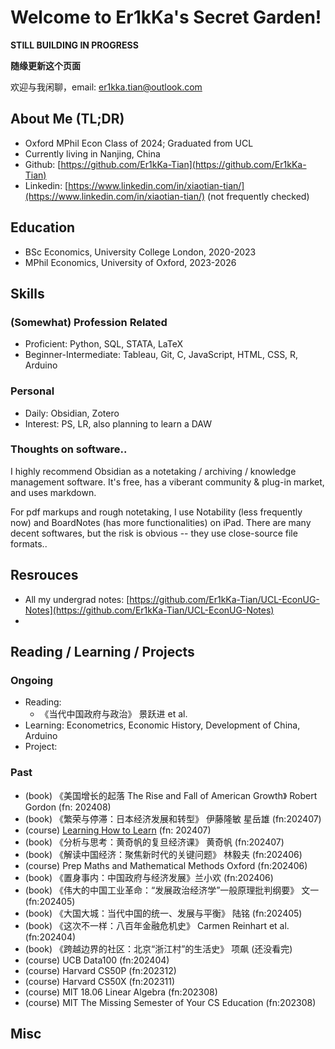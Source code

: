 # Welcome to Er1kKa's Secret Garden!

**STILL BUILDING IN PROGRESS**

**随缘更新这个页面**

欢迎与我闲聊，email: er1kka.tian@outlook.com

## About Me (TL;DR)

- Oxford MPhil Econ Class of 2024; Graduated from UCL
- Currently living in Nanjing, China
- Github: [https://github.com/Er1kKa-Tian](https://github.com/Er1kKa-Tian)
- Linkedin: [https://www.linkedin.com/in/xiaotian-tian/](https://www.linkedin.com/in/xiaotian-tian/) (not frequently checked)

## Education

- BSc Economics, University College London, 2020-2023
- MPhil Economics, University of Oxford, 2023-2026


## Skills

### (Somewhat) Profession Related

- Proficient: Python, SQL, STATA, LaTeX
- Beginner-Intermediate: Tableau, Git, C, JavaScript, HTML, CSS, R, Arduino

### Personal

- Daily: Obsidian, Zotero
- Interest: PS, LR, also planning to learn a DAW

### Thoughts on software..

I highly recommend Obsidian as a notetaking / archiving / knowledge management software. It's free, has a viberant community & plug-in market, and uses markdown.

For pdf markups and rough notetaking, I use Notability (less frequently now) and BoardNotes (has more functionalities) on iPad. There are many decent softwares, but the risk is obvious -- they use close-source file formats..


## Resrouces

- All my undergrad notes: [https://github.com/Er1kKa-Tian/UCL-EconUG-Notes](https://github.com/Er1kKa-Tian/UCL-EconUG-Notes)
- 

## Reading / Learning / Projects

### Ongoing

- Reading: 
    - 《当代中国政府与政治》 景跃进 et al.
- Learning: Econometrics, Economic History, Development of China, Arduino
- Project:


### Past

- (book) 《美国增长的起落 The Rise and Fall of American Growth》 Robert Gordon (fn: 202408)
- (book) 《繁荣与停滞：日本经济发展和转型》 伊藤隆敏 星岳雄 (fn:202407)
- (course) [Learning How to Learn](https://www.coursera.org/learn/learning-how-to-learn) (fn: 202407)
- (book) 《分析与思考：黄奇帆的复旦经济课》 黄奇帆 (fn:202407)
- (book) 《解读中国经济：聚焦新时代的关键问题》 林毅夫 (fn:202406)
- (course) Prep Maths and Mathematical Methods Oxford (fn:202406)
- (book) 《置身事内：中国政府与经济发展》兰小欢 (fn:202406)
- (book) 《伟大的中国工业革命：“发展政治经济学”一般原理批判纲要》 文一 (fn:202405)
- (book) 《大国大城：当代中国的统一、发展与平衡》 陆铭 (fn:202405)
- (book) 《这次不一样：八百年金融危机史》 Carmen Reinhart et al. (fn:202404)
- (book) 《跨越边界的社区：北京“浙江村”的生活史》 项飙 (还没看完)
- (course) UCB Data100 (fn:202404)
- (course) Harvard CS50P (fn:202312)
- (course) Harvard CS50X (fn:202311)
- (course) MIT 18.06 Linear Algebra (fn:202308)
- (course) MIT The Missing Semester of Your CS Education (fn:202308)



## Misc